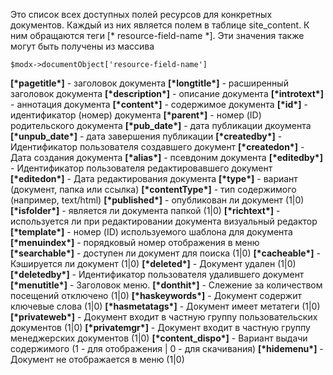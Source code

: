 Это список всех доступных полей ресурсов для конкретных документов. Каждый из них является полем в таблице site_content. К ним обращаются теги [\* resource-field-name \*]. Эти значения также могут быть получены из массива

```
$modx->documentObject['resource-field-name']
```

**[\*pagetitle\*]** - заголовок документа
**[\*longtitle\*]** - расширенный заголовок документа
**[\*description\*]** - описание документа
**[\*introtext\*]** - аннотация документа
**[\*content\*]** - содержимое документа
**[\*id\*]** - идентификатор (номер) документа
**[\*parent\*]** - номер (ID) родительского документа
**[\*pub_date\*]** - дата публикации дкоумента
**[\*unpub_date\*]** - дата завершения публикации
**[\*createdby\*]** - Идентификатор пользователя создавшего документ
**[\*createdon\*]** - Дата создания документа
**[\*alias\*]** - псевдоним документа
**[\*editedby\*]** - Идентификатор пользователя редактировавшего документ
**[\*editedon\*]** - Дата редактирования документа
**[\*type\*]** - вариант (документ, папка или ссылка)
**[\*contentType\*]** - тип содержимого (например, text/html)
**[\*published\*]** - опубликован ли документ (1|0)
**[\*isfolder\*]** - является ли документа папкой (1|0)
**[\*richtext\*]** - используется ли при редактировании документа визуальный редактор
**[\*template\*]** - номер (ID) используемого шаблона для документа
**[\*menuindex\*]** - порядковый номер отображения в меню
**[\*searchable\*]** - доступен ли документ для поиска (1|0)
**[\*cacheable\*]** - Кэшируется ли документ (1|0)
**[\*deleted\*]** - Документ удален (1|0)
**[\*deletedby\*]** - Идентификатор пользователя удалившего документ
**[\*menutitle\*]** - Заголовок меню.
**[\*donthit\*]** - Слежение за количеством посещений отключено (1|0)
**[\*haskeywords\*]** - Документ содержит ключевые слова (1|0)
**[\*hasmetatags\*]** - Документ имеет метатеги (1|0)
**[\*privateweb\*]** - Документ входит в частную группу пользовательских документов (1|0)
**[\*privatemgr\*]** - Документ входит в частную группу менеджерских документов (1|0)
**[\*content_dispo\*]** - Вариант выдачи содержимого (1 - для отображения | 0 - для скачивания)
**[\*hidemenu\*]** - Документ не отображается в меню (1|0)